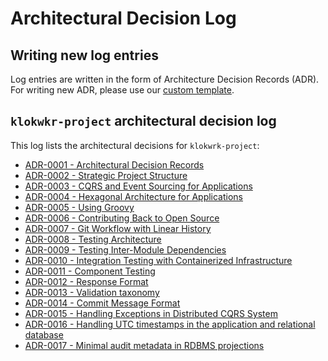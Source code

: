 # Architectural Decision Log

## Writing new log entries
Log entries are written in the form of Architecture Decision Records (ADR). For writing new ADR, please use our [custom template](template/template.md).

## `klokwkr-project` architectural decision log
This log lists the architectural decisions for `klokwrk-project`:
* [ADR-0001 - Architectural Decision Records](content/0001-architectural-decision-records.md)
* [ADR-0002 - Strategic Project Structure](content/0002-strategic-project-structure.md)
* [ADR-0003 - CQRS and Event Sourcing for Applications](content/0003-cqrs-and-event-sourcing-for-applications.md)
* [ADR-0004 - Hexagonal Architecture for Applications](content/0004-hexagonal-architecture-for-applications.md)
* [ADR-0005 - Using Groovy](content/0005-using-groovy.md)
* [ADR-0006 - Contributing Back to Open Source](content/0006-contributing-back-to-open-source.md)
* [ADR-0007 - Git Workflow with Linear History](content/0007-git-workflow-with-linear-history.md)
* [ADR-0008 - Testing Architecture](content/0008-testing-architecture.md)
* [ADR-0009 - Testing Inter-Module Dependencies](content/0009-testing-inter-module-dependencies.md)
* [ADR-0010 - Integration Testing with Containerized Infrastructure](content/0010-integration-testing-with-containerized-infrastructure.md)
* [ADR-0011 - Component Testing](content/0011-component-testing.md)
* [ADR-0012 - Response Format](content/0012-response-format.md)
* [ADR-0013 - Validation taxonomy](content/0013-validation-taxonomy.md)
* [ADR-0014 - Commit Message Format](content/0014-commit-message-format.md)
* [ADR-0015 - Handling Exceptions in Distributed CQRS System](content/0015-handling-exceptions-in-distributed-cqrs-system.md)
* [ADR-0016 - Handling UTC timestamps in the application and relational database](content/0016-handling-UTC-timestamps-in-the-application-and-relational-database.md)
* [ADR-0017 - Minimal audit metadata in RDBMS projections](content/0017-minimal-audit-metadata-in-RDBMS-projections.md)
